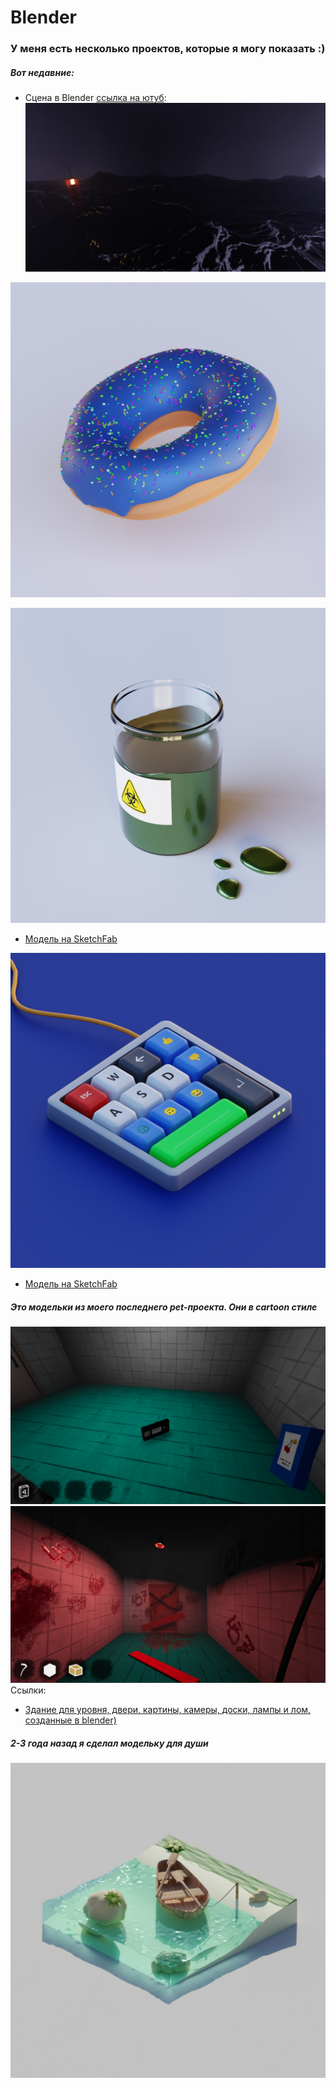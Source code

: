 # Blender
### У меня есть несколько проектов, которые я могу показать :)
##### Вот недавние:
-  Сцена в Blender [ссылка на ютуб](https://youtu.be/dYtAC_AMAZg):
![img](0020.png)

![img](donut.png)

![img](res1.png)
- [Модель на SketchFab](https://sketchfab.com/3d-models/a-jar-with-a-dangerous-metallic-liquid-72e0458ae91c48079087c68565e874f1)

![img](res.png)
- [Модель на SketchFab](https://sketchfab.com/3d-models/keyboard-4f775cf34aff443680a65c7061d9ebe7)


##### Это модельки из моего последнего pet-проекта. Они в cartoon стиле
![img](CartoonGame.png)
![img](CartoonGame1.png)
Ссылки:
- [Здание для уровня, двери, картины, камеры, доски, лампы и лом, созданные в blender)](https://youtu.be/bIAdAnkS6GE)

##### 2-3 года назад я сделал модельку для души 
![img](1.jpg)
